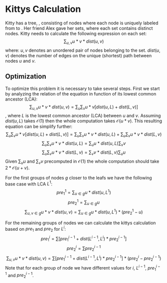 # Kittys Calculation 
Kitty has a tree, , consisting of  nodes where each node is uniquely labeled from  to . Her friend Alex gave her  sets, where each set contains  distinct nodes. Kitty needs to calculate the following expression on each set:
$$\sum_{u,v} u * v * dist(u, v)$$
where:
${u,v}$ denotes an unordered pair of nodes belonging to the set.
$dist(u, v)$ denotes the number of edges on the unique (shortest) path between nodes $u$ and $v$.

## Optimization
To optimize this problem it is necessary to take several steps. First we start by analyzing the relation of the equation in function of its lowest common ancestor (LCA): 
$$\sum_{u,v} u * v * dist(u, v) = \sum_u \sum_v u * v [dist(u, L) + dist(L, v)]$$, where $L$ is the lowest common ancestor (LCA) between $u$ and $v$. Assuming $dist(u, L)$ takes $\mathcal{O}(1)$ then the whole computation takes $\mathcal{O}(u * v)$.
This resulting equation can be simplify further:
$$\sum_u \sum_v u * v [dist(u, L) + dist(L, v)] = \sum_u \sum_v u * v * dist(u, L) + \sum_u \sum_v u * v * dist(L, v)$$
$$\sum_u \sum_v u * v * dist(u, L) = \sum_u u * dist(u, L) \sum_v v$$
$$\sum_u \sum_v u * v * dist(L, v) = \sum_v v * dist(L, v) \sum_u u$$
Given $\sum_u u$ and $\sum_v v$ precomputed in $\mathcal{O}(1)$ the whole computation should take $2*\mathcal{O}(u + v)$.


For the first groups of nodes $g$ closer to the leafs we have the following base case with LCA $L^1$:
$$pre_1^1 = \sum_{u \in g} u * dist(u, L^1)$$
$$pre_2^1 = \sum_{u \in g} u$$
$$\sum_{u,v \in g} u * v * dist(u, v) = \sum_{u \in g} u * dist(u, L^1) * (pre_2^1 - u)$$

For the remaining groups of nodes we can calculate the kittys calculation based on $pre_1$ and $pre_2$ for $L^i$:
$$pre_1^i = \sum [pre_1^{i-1} + dist(L^{i-1}, L^{i}) * pre_2^{i-1}]$$
$$pre_2^i = \sum pre_2^{i-1}$$
$$\sum_{u,v} u * v * dist(u, v) = \sum [pre_1^{i-1} + dist(L^{i-1}, L^{i}) * pre_2^{i-1}] * (pre_2^{i} - pre_2^{i-1})$$
Note that for each group of node we have different values for $i$, $L^{i-1}$, $pre_1^{i-1}$ and $pre_2^{i-1}$.
